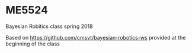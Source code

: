 # ME5524
Bayesian Robitics class spring 2018

Based on https://github.com/cmsvt/bayesian-robotics-ws provided at the beginning of the class
